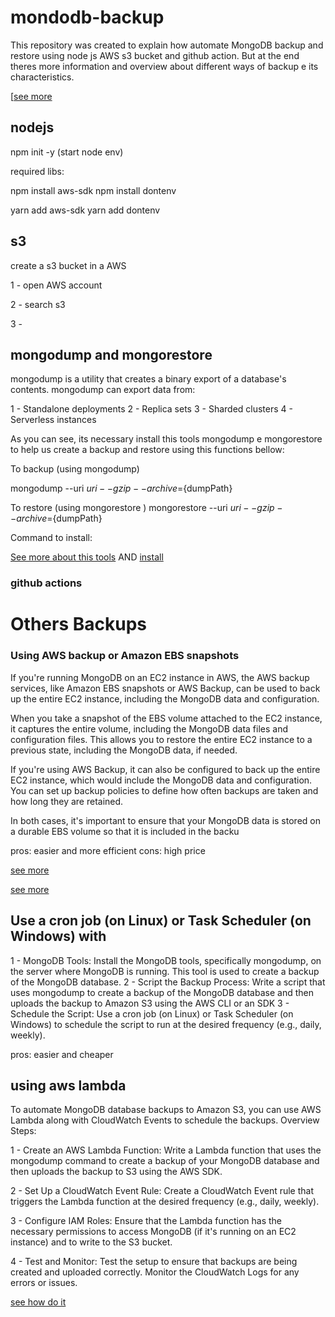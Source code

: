 # mondodb-backup

This repository was created to explain how automate MongoDB backup and restore using node js AWS s3 bucket and github action. But at the end theres more information and overview about different ways of backup e its characteristics.

[[see more](https://www.linkedin.com/pulse/automate-backup-mongodb-amazon-s3-using-cron-tool-aws-shukla/)

## nodejs

npm init -y (start node env)

required libs:

npm install aws-sdk
npm install dontenv

yarn add aws-sdk
yarn add dontenv

## s3

create a s3 bucket in a AWS

1 - open AWS account

2 - search s3

3 -

## mongodump and mongorestore

mongodump is a utility that creates a binary export of a database's contents. mongodump can export data from:

1 - Standalone deployments
2 - Replica sets
3 - Sharded clusters
4 - Serverless instances

As you can see, its necessary install this tools mongodump e mongorestore to help us create a backup and restore using this functions bellow:

To backup (using mongodump)

mongodump --uri ${uri} --gzip --archive=${dumpPath}

To restore (using mongorestore )
mongorestore --uri ${uri} --gzip --archive=${dumpPath}

Command to install:

[See more about this tools](https://www.mongodb.com/docs/database-tools/mongodump/) AND
[install](https://www.mongodb.com/docs/database-tools/installation/installation-linux/)

### github actions

# Others Backups

### Using AWS backup or Amazon EBS snapshots

If you're running MongoDB on an EC2 instance in AWS, the AWS backup services, like Amazon EBS snapshots or AWS Backup, can be used to back up the entire EC2 instance, including the MongoDB data and configuration.

When you take a snapshot of the EBS volume attached to the EC2 instance, it captures the entire volume, including the MongoDB data files and configuration files. This allows you to restore the entire EC2 instance to a previous state, including the MongoDB data, if needed.

If you're using AWS Backup, it can also be configured to back up the entire EC2 instance, which would include the MongoDB data and configuration. You can set up backup policies to define how often backups are taken and how long they are retained.

In both cases, it's important to ensure that your MongoDB data is stored on a durable EBS volume so that it is included in the backu

pros: easier and more efficient
cons: high price

[see more](https://www.youtube.com/watch?v=37X_LjD54k4&t=11s)

[see more](https://www.youtube.com/watch?v=a0w-fc4WoTY&list=PLQHh55hXC4yr8HiX_8LHiu0UyPbLkg3Tv&index=1)

## Use a cron job (on Linux) or Task Scheduler (on Windows) with

1 - MongoDB Tools: Install the MongoDB tools, specifically mongodump, on the server where MongoDB is running. This tool is used to create a backup of the MongoDB database.
2 - Script the Backup Process: Write a script that uses mongodump to create a backup of the MongoDB database and then uploads the backup to Amazon S3 using the AWS CLI or an SDK
3 - Schedule the Script: Use a cron job (on Linux) or Task Scheduler (on Windows) to schedule the script to run at the desired frequency (e.g., daily, weekly).

pros: easier and cheaper

## using aws lambda

To automate MongoDB database backups to Amazon S3, you can use AWS Lambda along with CloudWatch Events to schedule the backups. Overview Steps:

1 - Create an AWS Lambda Function: Write a Lambda function that uses the mongodump command to create a backup of your MongoDB database and then uploads the backup to S3 using the AWS SDK.

2 - Set Up a CloudWatch Event Rule: Create a CloudWatch Event rule that triggers the Lambda function at the desired frequency (e.g., daily, weekly).

3 - Configure IAM Roles: Ensure that the Lambda function has the necessary permissions to access MongoDB (if it's running on an EC2 instance) and to write to the S3 bucket.

4 - Test and Monitor: Test the setup to ensure that backups are being created and uploaded correctly. Monitor the CloudWatch Logs for any errors or issues.

[see how do it](https://github.com/llangit/lambda-mongocluster-s3)
